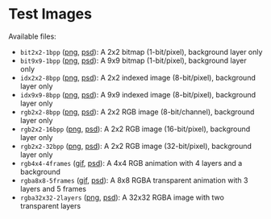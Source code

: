 # Test Images

Available files:

* `bit2x2-1bpp` ([png](png/bit2x2-1bpp.png), [psd](psd/bit2x2-1bpp.psd)): A 2x2 bitmap (1-bit/pixel), background layer only
* `bit9x9-1bpp` ([png](png/bit9x9-1bpp.png), [psd](psd/bit9x9-1bpp.psd)): A 9x9 bitmap (1-bit/pixel), background layer only
* `idx2x2-8bpp` ([png](png/idx2x2-8bpp.png), [psd](psd/idx2x2-8bpp.psd)): A 2x2 indexed image (8-bit/pixel), background layer only
* `idx9x9-8bpp` ([png](png/idx9x9-8bpp.png), [psd](psd/idx9x9-8bpp.psd)): A 9x9 indexed image (8-bit/pixel), background layer only
* `rgb2x2-8bpp` ([png](png/rgb2x2-8bpp.png), [psd](psd/rgb2x2-8bpp.psd)): A 2x2 RGB image (8-bit/channel), background layer only
* `rgb2x2-16bpp` ([png](png/rgb2x2-16bpp.png), [psd](psd/rgb2x2-16bpp.psd)): A 2x2 RGB image (16-bit/pixel), background layer only
* `rgb2x2-32bpp` ([png](png/rgb2x2-32bpp.png), [psd](psd/rgb2x2-32bpp.psd)): A 2x2 RGB image (32-bit/pixel), background layer only
* `rgb4x4-4frames` ([gif](gif/rgb4x4-4frames.gif), [psd](psd/rgb4x4-4frames.psd)): A 4x4 RGB animation with 4 layers and a background
* `rgba8x8-5frames` ([gif](gif/rgba8x8-5frames.gif), [psd](psd/rgba8x8-5frames.psd)): A 8x8 RGBA transparent animation with 3 layers and 5 frames
* `rgba32x32-2layers` ([png](png/rgba32x32-2layers.png), [psd](psd/rgba32x32-2layers.psd)): A 32x32 RGBA image with two transparent layers
